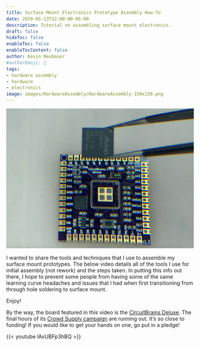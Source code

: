 ```yaml
---
title: Surface Mount Electronics Prototype Assembly How-To
date: 2020-05-13T12:00:00-05:00
description: Tutorial on assembling surface mount electronics.
draft: false
hideToc: false
enableToc: false
enableTocContent: false
author: Kevin Neubauer
#authorEmoji: 🤖
tags:
- hardware assembly
- hardware
- electronics
image: images/HardwareAssembly/HardwareAssembly-150x150.png
---
```

![CircuitBrains Deluxe Panel](/images/HardwareAssembly/HardwareAssembly.png)

I wanted to share the tools and techniques that I use to assemble my surface mount prototypes. The below video details all of the tools I use for initial assembly (not rework) and the steps taken. In putting this info out there, I hope to prevent some people from having some of the same learning curve headaches and issues that I had when first transitioning from through hole soldering to surface mount.

Enjoy!

By the way, the board featured in this video is the [CircuitBrains Deluxe](/projects/circuitbrains-deluxe/). The final hours of its [Crowd Supply campaign](https://www.crowdsupply.com/null-byte-labs/circuitbrains-deluxe) are running out. It’s so close to funding! If you would like to get your hands on one, go put in a pledge!

{{< youtube lAvUBFp3hBQ >}}